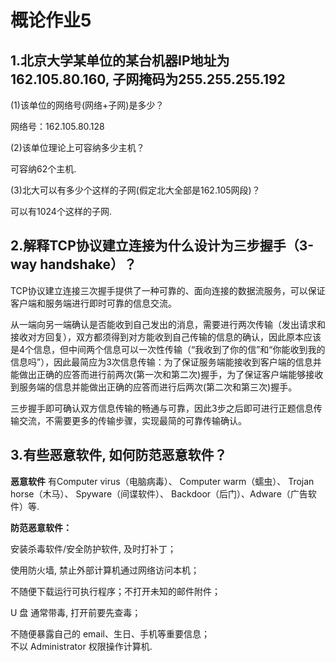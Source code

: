 # 概论作业5

## 1.北京大学某单位的某台机器IP地址为162.105.80.160, 子网掩码为255.255.255.192

(1)该单位的网络号(网络+子网)是多少？

网络号：162.105.80.128

(2)该单位理论上可容纳多少主机？

可容纳62个主机.

(3)北大可以有多少个这样的子网(假定北大全部是162.105网段)？

可以有1024个这样的子网.

## 2.解释TCP协议建立连接为什么设计为三步握手（3-way handshake）？

TCP协议建立连接三次握手提供了一种可靠的、面向连接的数据流服务，可以保证客户端和服务端进行即时可靠的信息交流。

从一端向另一端确认是否能收到自己发出的消息，需要进行两次传输（发出请求和接收对方回复），双方都须得到对方能收到自己传输的信息的确认，因此原本应该是4个信息，但中间两个信息可以一次性传输（“我收到了你的信”和“你能收到我的信息吗”），因此最简应为3次信息传输：为了保证服务端能接收到客户端的信息并能做出正确的应答而进行前两次(第一次和第二次)握手，为了保证客户端能够接收到服务端的信息并能做出正确的应答而进行后两次(第二次和第三次)握手。

三步握手即可确认双方信息传输的畅通与可靠，因此3步之后即可进行正题信息传输交流，不需要更多的传输步骤，实现最简的可靠传输确认。

## 3.有些恶意软件, 如何防范恶意软件？

**恶意软件** 有Computer virus（电脑病毒）、 Computer warm（蠕虫）、 Trojan horse（木马）、 Spyware（间谍软件）、 Backdoor（后门）、Adware（广告软件）等.

**防范恶意软件：**

安装杀毒软件/安全防护软件, 及时打补丁；

使用防火墙, 禁止外部计算机通过网络访问本机；

不随便下载运行可执行程序；不打开未知的邮件附件；

U 盘 通常带毒, 打开前要先查毒；

不随便暴露自己的 email、生日、手机等重要信息；  
不以 Administrator 权限操作计算机.
